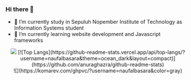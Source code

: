 ### Hi there 👋

- 🔭 I’m currently study in Sepuluh Nopember Institute of Technology as Information Systems student
- 🌱 I’m currently learning website development and Javascript frameworks

<div align='center'>
 <img src='https://github-readme-stats.vercel.app/api?username=naufalbasara&hide=issues&theme=ocean_dark)](https://github.com/anuraghazra/github-readme-stats'></img>
[![Top Langs](https://github-readme-stats.vercel.app/api/top-langs/?username=naufalbasara&theme=ocean_dark&layout=compact)](https://github.com/anuraghazra/github-readme-stats)
<br>
![](https://komarev.com/ghpvc/?username=naufalbasara&color=gray)
</div>
